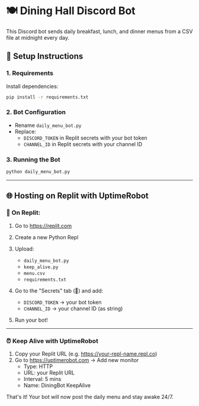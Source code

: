 # 🍽️ Dining Hall Discord Bot

This Discord bot sends daily breakfast, lunch, and dinner menus from a CSV file at midnight every day.

## 🚀 Setup Instructions

### 1. Requirements

Install dependencies:

```bash
pip install -r requirements.txt
```

### 2. Bot Configuration

- Rename `daily_menu_bot.py`
- Replace:
  - `DISCORD_TOKEN` in Replit secrets with your bot token
  - `CHANNEL_ID` in Replit secrets with your channel ID

### 3. Running the Bot

```bash
python daily_menu_bot.py
```

---

## 🌐 Hosting on Replit with UptimeRobot

### 🧰 On Replit:

1. Go to https://replit.com
2. Create a new Python Repl
3. Upload:
   - `daily_menu_bot.py`
   - `keep_alive.py`
   - `menu.csv`
   - `requirements.txt`
4. Go to the "Secrets" tab (🔐) and add:
   - `DISCORD_TOKEN` → your bot token
   - `CHANNEL_ID` → your channel ID (as string)

5. Run your bot!

---

### ⏰ Keep Alive with UptimeRobot

1. Copy your Replit URL (e.g. https://your-repl-name.repl.co)
2. Go to https://uptimerobot.com → Add new monitor
   - Type: HTTP
   - URL: your Replit URL
   - Interval: 5 mins
   - Name: DiningBot KeepAlive

That's it! Your bot will now post the daily menu and stay awake 24/7.

